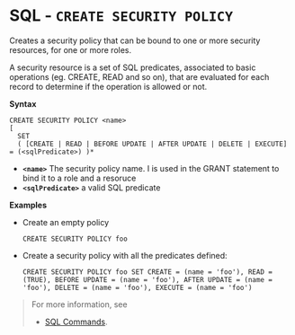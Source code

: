 
# SQL - `CREATE SECURITY POLICY`

Creates a security policy that can be bound to one or more security resources, for one or more roles.  

A security resource is a set of SQL predicates, associated to basic operations (eg. CREATE, READ and so on), that are evaluated for each record to determine if the operation is allowed or not.

**Syntax**

```
CREATE SECURITY POLICY <name> 
[
  SET
  ( [CREATE | READ | BEFORE UPDATE | AFTER UPDATE | DELETE | EXECUTE] = (<sqlPredicate>) )*
```
- **`<name>`** The security policy name. I is used in the GRANT statement to bind it to a role and a resoruce
- **`<sqlPredicate>`** a valid SQL predicate

**Examples**

- Create an empty policy

  <pre>
  <code class='lang-sql userinput'>CREATE SECURITY POLICY foo</code>
  </pre>

- Create a security policy with all the predicates defined:

  <pre>
  <code class='lang-sql userinput'>CREATE SECURITY POLICY foo SET CREATE = (name = 'foo'), READ = (TRUE), BEFORE UPDATE = (name = 'foo'), AFTER UPDATE = (name = 'foo'), DELETE = (name = 'foo'), EXECUTE = (name = 'foo')</code>
  </pre>



>For more information, see
>- [SQL Commands](SQL-Commands.md).

